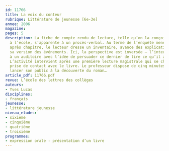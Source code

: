 ```yaml
---
id: 11766
title: La voix du conteur
rubrique: Littérature de jeunesse [6e-3e]
annee: 2006
magazine: 
pages: 5
description: La fiche de compte rendu de lecture, telle qu’on la conçoit souvent
  à l’école, s’apparente à un procès-verbal. Au terme de l’enquête menée chapitre
  après chapitre, le lecteur dresse un inventaire, avance des explications, donne
  sa version des événements. Ici, la perspective est inversée – l’intervenant s’adresse
  à un auditoire avec l’idée de persuader ce dernier de lire ce qu’il a lui-même apprécié.
  L’activité intervient après une première lecture magistrale qui se charge de la
  prise de contact avec le livre. Le professeur dispose de cinq minutes environ pour
  lancer son public à la découverte du roman…
article_pdf: 11766.pdf
revue: L’école des lettres des collèges
auteurs:
- Yves Lucas
disciplines:
- français
jeunesse:
- littérature jeunesse
niveau_etudes:
- sixième
- cinquième
- quatrième
- troisième
programmes:
- expression orale - présentation d’un livre
---
```

